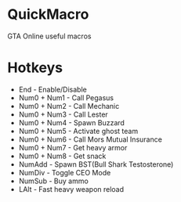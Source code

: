 # QuickMacro
GTA Online useful macros

# Hotkeys
+ End - Enable/Disable
+ Num0 + Num1 - Call Pegasus
+ Num0 + Num2 - Call Mechanic
+ Num0 + Num3 - Call Lester
+ Num0 + Num4 - Spawn Buzzard
+ Num0 + Num5 - Activate ghost team
+ Num0 + Num6 - Call Mors Mutual Insurance
+ Num0 + Num7 - Get heavy armor
+ Num0 + Num8 - Get snack
+ NumAdd - Spawn BST(Bull Shark Testosterone)
+ NumDiv - Toggle CEO Mode
+ NumSub - Buy ammo
+ LAlt - Fast heavy weapon reload
